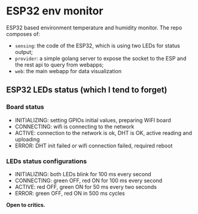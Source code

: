 # ESP32 env monitor

ESP32 based environment temperature and humidity monitor. The repo composes of:

- `sensing`: the code of the ESP32, which is using two LEDs for status output;
- `provider`: a simple golang server to expose the socket to the ESP and the rest api to query from webapps;
- `web`: the main webapp for data visualization

## ESP32 LEDs status (which I tend to forget)

### Board status

- INITIALIZING: setting GPIOs initial values, preparing WiFI board
- CONNECTING: wifi is connecting to the network
- ACTIVE: connection to the network is ok, DHT is OK, active reading and uploading
- ERROR: DHT init failed or wifi connection failed, required reboot

### LEDs status configurations

- INITIALIZING: both LEDs blink for 100 ms every second
- CONNECTING: green OFF, red ON for 100 ms every second
- ACTIVE: red OFF, green ON for 50 ms every two seconds
- ERROR: green OFF, red ON in 500 ms cycles

**Open to critics.**
